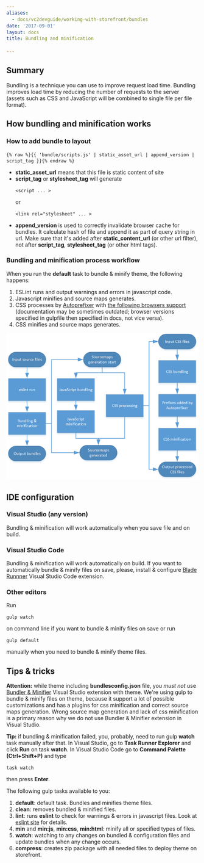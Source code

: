```yaml
---
aliases:
  - docs/vc2devguide/working-with-storefront/bundles
date: '2017-09-01'
layout: docs
title: Bundling and minification

---
```

## Summary
Bundling is a technique you can use to improve request load time. Bundling improves load time by reducing the number of requests to the server (assets such as CSS and JavaScript will be combined to single file per file format).

## How bundling and minification works

### How to add bundle to layout

```
{% raw %}{{ 'bundle/scripts.js' | static_asset_url | append_version | script_tag }}{% endraw %}
```
  * **static_asset_url** means that this file is static content of site
  * **script_tag** or **stylesheet_tag** will generate
    ```
    <script ... >
    ```
    or
    ```
    <link rel="stylesheet" ... >
    ```
  * **append_version** is used to correctly invalidate browser cache for bundles. It calculate hash of file and append it as part of query string in url. Make sure that it's added after **static_content_url** (or other url filter), not after **script_tag**, **stylesheet_tag** (or other html tags).

### Bundling and minification process workflow

When you run the **default** task to bundle & minify theme, the following happens:
1. ESLint runs and output warnings and errors in javascript code.
2. Javascript minifies and source maps generates.
3. CSS processes by [Autoprefixer](https://github.com/postcss/autoprefixer) with [the following browsers support](docs/vc2userguide/what-is-commerce-manager/minimum-requirements) (documentation may be sometimes outdated; browser versions specified in gulpfile then specified in docs, not vice versa).
4. CSS minifies and source maps generates.

![Bundling and minification flowchart](../../../../assets/images/docs/bundling-and-minification-flowchart.png "Bundling and minification flowchart")

## IDE configuration

### Visual Studio (any version)

Bundling & minification will work automatically when you save file and on build.

### Visual Studio Code

Bundling & minification will work automatically on build. If you want to automatically bundle & minify files on save, please, install & configure [Blade Runnner](https://marketplace.visualstudio.com/items?itemName=yukidoi.blade-runner) Visual Studio Code extension.

### Other editors

Run
```
gulp watch
```
on command line if you want to bundle & minify files on save or run
```
gulp default
```
manually when you need to bundle & minify theme files.

## Tips & tricks

**Attention:** while theme including **bundlesconfig.json** file, you *must not* use [Bundler & Minifier](https://marketplace.visualstudio.com/items?itemName=MadsKristensen.BundlerMinifier) Visual Studio extension with theme. We're using gulp to bundle & minify files on theme, because it support a lot of possible customizations and has a plugins for css minification and correct source maps generation. Wrong source map generation and lack of css minification is a primary reason why we do not use Bundler & Minifier extension in Visual Studio.

**Tip:** if bundling & minification failed, you, probably, need to run gulp **watch** task manually after that. In Visual Studio, go to **Task Runner Explorer** and click **Run** on task **watch**. In Visual Studio Code go to **Command Palette (Ctrl+Shift+P)** and type
```
task watch
```
then press **Enter**.

The following gulp tasks available to you: 
1. **default**: default task. Bundles and minifies theme files.
2. **clean**: removes bundled & minified files.
3. **lint**: runs **eslint** to check for warnings & errors in javascript files. Look at [eslint site](https://eslint.org/) for details.
4. **min** and **min:js**, **min:css**, **min:html**: minify all or specified types of files.
6. **watch**: watching to any changes on bundled & configuration files and update bundles when any change occurs.
7. **compress**: creates zip package with all needed files to deploy theme on storefront.
